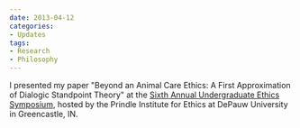```yaml
---
date: 2013-04-12
categories:
- Updates
tags:
- Research
- Philosophy
---
```


<p>
I presented my paper "Beyond an Animal Care Ethics: A First Approximation of Dialogic Standpoint Theory" at the <a href="http://www.depauw.edu/academics/centers/prindle/programs/ues2/2013/">Sixth Annual Undergraduate Ethics Symposium</a>, hosted by the Prindle Institute for Ethics at DePauw University in Greencastle, IN.
</p>
